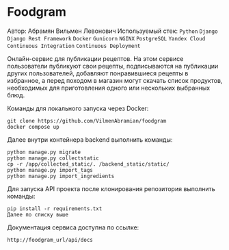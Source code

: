 # Foodgram
Автор: Абрамян Вильмен Левонович 
Используемый стек:
`Python` `Django` `Django Rest Framework` `Docker` `Gunicorn` `NGINX` `PostgreSQL` `Yandex Cloud` `Continuous Integration` `Continuous Deployment`

Онлайн-сервис для публикации рецептов. На этом сервисе пользователи публикуют свои рецепты, подписываются на публикации других пользователей, добавляют понравившиеся рецепты в избранное, а перед походом в магазин могут скачать список продуктов, необходимых для приготовления одного или нескольких выбранных блюд.

Команды для локального запуска через Docker:
```
git clone https://github.com/VilmenAbramian/foodgram
docker compose up
```
Далее внутри контейнера backend выполнить команды:
```
python manage.py migrate
python manage.py collectstatic
cp -r /app/collected_static/. /backend_static/static/
python manage.py import_tags
python manage.py import_ingredients
```
Для запуска API проекта после клонирования репозитория выполнить команды:
```
pip install -r requirements.txt
Далее по списку выше
```
Документация сервиса доступна по ссылке:
```
http://foodgram_url/api/docs
```